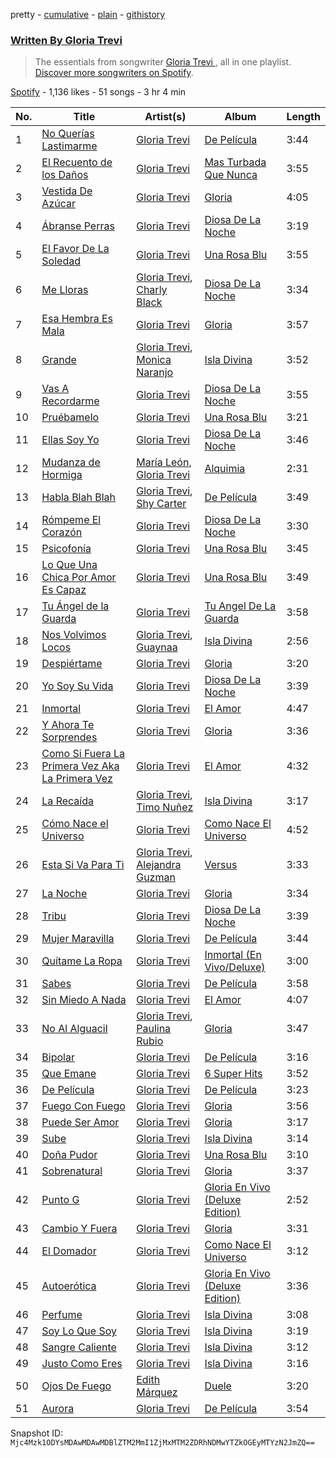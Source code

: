 pretty - [cumulative](/playlists/cumulative/37i9dQZF1EFOrrk2jG75Lb.md) - [plain](/playlists/plain/37i9dQZF1EFOrrk2jG75Lb) - [githistory](https://github.githistory.xyz/mackorone/spotify-playlist-archive/blob/main/playlists/plain/37i9dQZF1EFOrrk2jG75Lb)

### [Written By Gloria Trevi ](https://open.spotify.com/playlist/37i9dQZF1EFOrrk2jG75Lb)

> The essentials from songwriter <a href="https://artists.spotify.com/songwriter/5ZhOMhIvZkv2S7fBPcxQ1t">Gloria Trevi </a>, all in one playlist\. <a href="spotify:genre:0JQ5DAqbMKFSCjnQr8QZ3O">Discover more songwriters on Spotify</a>.

[Spotify](https://open.spotify.com/user/spotify) - 1,136 likes - 51 songs - 3 hr 4 min

| No. | Title | Artist(s) | Album | Length |
|---|---|---|---|---|
| 1 | [No Querías Lastimarme](https://open.spotify.com/track/2wDiktMejILuXe3rSy2DHV) | [Gloria Trevi](https://open.spotify.com/artist/1Db5GsIoVWYktPoD2nnPZZ) | [De Película](https://open.spotify.com/album/18p26t1RNPSqnIPPBHAi6w) | 3:44 |
| 2 | [El Recuento de los Daños](https://open.spotify.com/track/65e7BhKBuKYl6UfCzYVRGT) | [Gloria Trevi](https://open.spotify.com/artist/1Db5GsIoVWYktPoD2nnPZZ) | [Mas Turbada Que Nunca](https://open.spotify.com/album/1w13BP16RNkn6JNSsxlJTh) | 3:55 |
| 3 | [Vestida De Azúcar](https://open.spotify.com/track/4pBNlXfyVL5VEx1AyglZUW) | [Gloria Trevi](https://open.spotify.com/artist/1Db5GsIoVWYktPoD2nnPZZ) | [Gloria](https://open.spotify.com/album/2130NP0O4zNPLiPDWWKacF) | 4:05 |
| 4 | [Ábranse Perras](https://open.spotify.com/track/7b7AziuX7EeIzvatDcC0RS) | [Gloria Trevi](https://open.spotify.com/artist/1Db5GsIoVWYktPoD2nnPZZ) | [Diosa De La Noche](https://open.spotify.com/album/1z3DG5YTz8ZLOusVBZc01Q) | 3:19 |
| 5 | [El Favor De La Soledad](https://open.spotify.com/track/1GLFzTGB0rYohSq2qhiJ7D) | [Gloria Trevi](https://open.spotify.com/artist/1Db5GsIoVWYktPoD2nnPZZ) | [Una Rosa Blu](https://open.spotify.com/album/4VzxQe0r3lY0JZ5edFaHli) | 3:55 |
| 6 | [Me Lloras](https://open.spotify.com/track/3xAmaJcOkvRvnyghbg8BfX) | [Gloria Trevi](https://open.spotify.com/artist/1Db5GsIoVWYktPoD2nnPZZ), [Charly Black](https://open.spotify.com/artist/5sK8BsvyDl4TFA6KaBf8or) | [Diosa De La Noche](https://open.spotify.com/album/1z3DG5YTz8ZLOusVBZc01Q) | 3:34 |
| 7 | [Esa Hembra Es Mala](https://open.spotify.com/track/3xIyTWewE9LFZwy3HklGwE) | [Gloria Trevi](https://open.spotify.com/artist/1Db5GsIoVWYktPoD2nnPZZ) | [Gloria](https://open.spotify.com/album/0CCHj2OM6S07f1enlQDtDK) | 3:57 |
| 8 | [Grande](https://open.spotify.com/track/17VbSbtrl7X64bNnTTQlFG) | [Gloria Trevi](https://open.spotify.com/artist/1Db5GsIoVWYktPoD2nnPZZ), [Monica Naranjo](https://open.spotify.com/artist/0zGM73sadbAOBLev02P8LO) | [Isla Divina](https://open.spotify.com/album/1FxUlBMrBoLOVb57QXtKcn) | 3:52 |
| 9 | [Vas A Recordarme](https://open.spotify.com/track/4SRsV7HX2nxgM9XMWhXIvm) | [Gloria Trevi](https://open.spotify.com/artist/1Db5GsIoVWYktPoD2nnPZZ) | [Diosa De La Noche](https://open.spotify.com/album/1z3DG5YTz8ZLOusVBZc01Q) | 3:55 |
| 10 | [Pruébamelo](https://open.spotify.com/track/0WOeX9LgOxZSDxHnspMtu5) | [Gloria Trevi](https://open.spotify.com/artist/1Db5GsIoVWYktPoD2nnPZZ) | [Una Rosa Blu](https://open.spotify.com/album/581llNtG60NdAQUsrCbsPC) | 3:21 |
| 11 | [Ellas Soy Yo](https://open.spotify.com/track/0kmic2hjWupbMVSM5PtaKJ) | [Gloria Trevi](https://open.spotify.com/artist/1Db5GsIoVWYktPoD2nnPZZ) | [Diosa De La Noche](https://open.spotify.com/album/1z3DG5YTz8ZLOusVBZc01Q) | 3:46 |
| 12 | [Mudanza de Hormiga](https://open.spotify.com/track/5k380k6DE6SbYlYBKMRd9m) | [María León](https://open.spotify.com/artist/132xFnGXTZoDfZWuMDE4tc), [Gloria Trevi](https://open.spotify.com/artist/1Db5GsIoVWYktPoD2nnPZZ) | [Alquimia](https://open.spotify.com/album/3qjKFqjicRz4kDPbWb8QWq) | 2:31 |
| 13 | [Habla Blah Blah](https://open.spotify.com/track/1ki575hbZbZ6nkBrfpzD0b) | [Gloria Trevi](https://open.spotify.com/artist/1Db5GsIoVWYktPoD2nnPZZ), [Shy Carter](https://open.spotify.com/artist/7JZafQsN8syJ9agEtcyP4V) | [De Película](https://open.spotify.com/album/18p26t1RNPSqnIPPBHAi6w) | 3:49 |
| 14 | [Rómpeme El Corazón](https://open.spotify.com/track/2dNjo3KBW38Yea8XygWPpb) | [Gloria Trevi](https://open.spotify.com/artist/1Db5GsIoVWYktPoD2nnPZZ) | [Diosa De La Noche](https://open.spotify.com/album/1z3DG5YTz8ZLOusVBZc01Q) | 3:30 |
| 15 | [Psicofonía](https://open.spotify.com/track/593jvsVjjnD2ufgxf0aRs1) | [Gloria Trevi](https://open.spotify.com/artist/1Db5GsIoVWYktPoD2nnPZZ) | [Una Rosa Blu](https://open.spotify.com/album/4VzxQe0r3lY0JZ5edFaHli) | 3:45 |
| 16 | [Lo Que Una Chica Por Amor Es Capaz](https://open.spotify.com/track/6DNZig6OeXqhRuSrbYuFmZ) | [Gloria Trevi](https://open.spotify.com/artist/1Db5GsIoVWYktPoD2nnPZZ) | [Una Rosa Blu](https://open.spotify.com/album/581llNtG60NdAQUsrCbsPC) | 3:49 |
| 17 | [Tu Ángel de la Guarda](https://open.spotify.com/track/3V4HgNmFdIW82DVFuRTK1Y) | [Gloria Trevi](https://open.spotify.com/artist/1Db5GsIoVWYktPoD2nnPZZ) | [Tu Angel De La Guarda](https://open.spotify.com/album/4CdCwTNFcMTxVt7ugotlkL) | 3:58 |
| 18 | [Nos Volvimos Locos](https://open.spotify.com/track/5U44C9jqIDz5wdSUIOLnpA) | [Gloria Trevi](https://open.spotify.com/artist/1Db5GsIoVWYktPoD2nnPZZ), [Guaynaa](https://open.spotify.com/artist/0BqURncJM5B1BBu7UM51eq) | [Isla Divina](https://open.spotify.com/album/1FxUlBMrBoLOVb57QXtKcn) | 2:56 |
| 19 | [Despiértame](https://open.spotify.com/track/7qzvFgCueFG0T3qJDC4GlV) | [Gloria Trevi](https://open.spotify.com/artist/1Db5GsIoVWYktPoD2nnPZZ) | [Gloria](https://open.spotify.com/album/0CCHj2OM6S07f1enlQDtDK) | 3:20 |
| 20 | [Yo Soy Su Vida](https://open.spotify.com/track/5KkXuQaCuB2tAGpCRY6suu) | [Gloria Trevi](https://open.spotify.com/artist/1Db5GsIoVWYktPoD2nnPZZ) | [Diosa De La Noche](https://open.spotify.com/album/1z3DG5YTz8ZLOusVBZc01Q) | 3:39 |
| 21 | [Inmortal](https://open.spotify.com/track/7GD5WRuBP0h3eDQxV6q8Im) | [Gloria Trevi](https://open.spotify.com/artist/1Db5GsIoVWYktPoD2nnPZZ) | [El Amor](https://open.spotify.com/album/0XEnNSpQyGQmEqFBYW3BGE) | 4:47 |
| 22 | [Y Ahora Te Sorprendes](https://open.spotify.com/track/4HyPqj0BvhLpwnzf0VAYwD) | [Gloria Trevi](https://open.spotify.com/artist/1Db5GsIoVWYktPoD2nnPZZ) | [Gloria](https://open.spotify.com/album/0CCHj2OM6S07f1enlQDtDK) | 3:36 |
| 23 | [Como Si Fuera La Primera Vez Aka La Primera Vez](https://open.spotify.com/track/2pgrKsTEqeKrNlN1fZqs7c) | [Gloria Trevi](https://open.spotify.com/artist/1Db5GsIoVWYktPoD2nnPZZ) | [El Amor](https://open.spotify.com/album/0XEnNSpQyGQmEqFBYW3BGE) | 4:32 |
| 24 | [La Recaída](https://open.spotify.com/track/43st7PU7lsyijDteZsNbXS) | [Gloria Trevi](https://open.spotify.com/artist/1Db5GsIoVWYktPoD2nnPZZ), [Timo Nuñez](https://open.spotify.com/artist/3mBGlxPk87CGMb5So8yN9t) | [Isla Divina](https://open.spotify.com/album/1FxUlBMrBoLOVb57QXtKcn) | 3:17 |
| 25 | [Cómo Nace el Universo](https://open.spotify.com/track/61iFl8BwgJz0YhJBuChRGV) | [Gloria Trevi](https://open.spotify.com/artist/1Db5GsIoVWYktPoD2nnPZZ) | [Como Nace El Universo](https://open.spotify.com/album/0NRY0pYDpVoxZWF4s3E2en) | 4:52 |
| 26 | [Esta Si Va Para Ti](https://open.spotify.com/track/4erfK0Eutehoe1tc2l5XWE) | [Gloria Trevi](https://open.spotify.com/artist/1Db5GsIoVWYktPoD2nnPZZ), [Alejandra Guzman](https://open.spotify.com/artist/7Hf9AwMO37bSdxHb0FBGmO) | [Versus](https://open.spotify.com/album/2qHa6D9zffuZhKxi0xtpUB) | 3:33 |
| 27 | [La Noche](https://open.spotify.com/track/1WWXstIGQnp5MrxDnPZpme) | [Gloria Trevi](https://open.spotify.com/artist/1Db5GsIoVWYktPoD2nnPZZ) | [Gloria](https://open.spotify.com/album/0CCHj2OM6S07f1enlQDtDK) | 3:34 |
| 28 | [Tribu](https://open.spotify.com/track/3IYjSrrIOz5Ox3cnSwcEpv) | [Gloria Trevi](https://open.spotify.com/artist/1Db5GsIoVWYktPoD2nnPZZ) | [Diosa De La Noche](https://open.spotify.com/album/1z3DG5YTz8ZLOusVBZc01Q) | 3:39 |
| 29 | [Mujer Maravilla](https://open.spotify.com/track/4Fhow7Gjagr9vtwtp4vUVx) | [Gloria Trevi](https://open.spotify.com/artist/1Db5GsIoVWYktPoD2nnPZZ) | [De Película](https://open.spotify.com/album/18p26t1RNPSqnIPPBHAi6w) | 3:44 |
| 30 | [Quítame La Ropa](https://open.spotify.com/track/4kUMlxewJpjYuopLClp38R) | [Gloria Trevi](https://open.spotify.com/artist/1Db5GsIoVWYktPoD2nnPZZ) | [Inmortal \(En Vivo/Deluxe\)](https://open.spotify.com/album/7hStMz0Ez50koiBxtzfmRL) | 3:00 |
| 31 | [Sabes](https://open.spotify.com/track/2wl9MZI8RvGCEAWNFzEQ2d) | [Gloria Trevi](https://open.spotify.com/artist/1Db5GsIoVWYktPoD2nnPZZ) | [De Película](https://open.spotify.com/album/18p26t1RNPSqnIPPBHAi6w) | 3:58 |
| 32 | [Sin Miedo A Nada](https://open.spotify.com/track/6FMAicEUZ4FtSRDfoSkgMn) | [Gloria Trevi](https://open.spotify.com/artist/1Db5GsIoVWYktPoD2nnPZZ) | [El Amor](https://open.spotify.com/album/0XEnNSpQyGQmEqFBYW3BGE) | 4:07 |
| 33 | [No Al Alguacil](https://open.spotify.com/track/3F0GuwuCGanHQjCPPuOwKr) | [Gloria Trevi](https://open.spotify.com/artist/1Db5GsIoVWYktPoD2nnPZZ), [Paulina Rubio](https://open.spotify.com/artist/1d6dwipPrsFSJVmFTTdFSS) | [Gloria](https://open.spotify.com/album/0CCHj2OM6S07f1enlQDtDK) | 3:47 |
| 34 | [Bipolar](https://open.spotify.com/track/2YKYIyZrAF1RszG0Eihx2G) | [Gloria Trevi](https://open.spotify.com/artist/1Db5GsIoVWYktPoD2nnPZZ) | [De Película](https://open.spotify.com/album/18p26t1RNPSqnIPPBHAi6w) | 3:16 |
| 35 | [Que Emane](https://open.spotify.com/track/4smt7R9eqj7Tayae2ELEvU) | [Gloria Trevi](https://open.spotify.com/artist/1Db5GsIoVWYktPoD2nnPZZ) | [6 Super Hits](https://open.spotify.com/album/3Hpql8w5zpptxGHF7d5fpi) | 3:52 |
| 36 | [De Película](https://open.spotify.com/track/6p1lIWNu4l8QEx6ybjo74l) | [Gloria Trevi](https://open.spotify.com/artist/1Db5GsIoVWYktPoD2nnPZZ) | [De Película](https://open.spotify.com/album/18p26t1RNPSqnIPPBHAi6w) | 3:23 |
| 37 | [Fuego Con Fuego](https://open.spotify.com/track/4pqBrW3WShZxsDVwdj384q) | [Gloria Trevi](https://open.spotify.com/artist/1Db5GsIoVWYktPoD2nnPZZ) | [Gloria](https://open.spotify.com/album/0CCHj2OM6S07f1enlQDtDK) | 3:56 |
| 38 | [Puede Ser Amor](https://open.spotify.com/track/4FrlpHVNDoCJGwlwlh3SUa) | [Gloria Trevi](https://open.spotify.com/artist/1Db5GsIoVWYktPoD2nnPZZ) | [Gloria](https://open.spotify.com/album/0CCHj2OM6S07f1enlQDtDK) | 3:17 |
| 39 | [Sube](https://open.spotify.com/track/5zy0QB79zacHialCjXb4Ba) | [Gloria Trevi](https://open.spotify.com/artist/1Db5GsIoVWYktPoD2nnPZZ) | [Isla Divina](https://open.spotify.com/album/1FxUlBMrBoLOVb57QXtKcn) | 3:14 |
| 40 | [Doña Pudor](https://open.spotify.com/track/4DVrs6PjdacQJiTmU5M40K) | [Gloria Trevi](https://open.spotify.com/artist/1Db5GsIoVWYktPoD2nnPZZ) | [Una Rosa Blu](https://open.spotify.com/album/581llNtG60NdAQUsrCbsPC) | 3:10 |
| 41 | [Sobrenatural](https://open.spotify.com/track/6K1DkPu4xY6HgU3BjSE0Z9) | [Gloria Trevi](https://open.spotify.com/artist/1Db5GsIoVWYktPoD2nnPZZ) | [Gloria](https://open.spotify.com/album/0CCHj2OM6S07f1enlQDtDK) | 3:37 |
| 42 | [Punto G](https://open.spotify.com/track/5mySwJzWiPvld6hk2P9eYH) | [Gloria Trevi](https://open.spotify.com/artist/1Db5GsIoVWYktPoD2nnPZZ) | [Gloria En Vivo \(Deluxe Edition\)](https://open.spotify.com/album/7uwbztQaWdoOJgF6lUtSTR) | 2:52 |
| 43 | [Cambio Y Fuera](https://open.spotify.com/track/0iWPjh1wwsIc6wwmFbeHgC) | [Gloria Trevi](https://open.spotify.com/artist/1Db5GsIoVWYktPoD2nnPZZ) | [Gloria](https://open.spotify.com/album/0CCHj2OM6S07f1enlQDtDK) | 3:31 |
| 44 | [El Domador](https://open.spotify.com/track/6zGvZPYB3t8WshxZXt8khU) | [Gloria Trevi](https://open.spotify.com/artist/1Db5GsIoVWYktPoD2nnPZZ) | [Como Nace El Universo](https://open.spotify.com/album/0NRY0pYDpVoxZWF4s3E2en) | 3:12 |
| 45 | [Autoerótica](https://open.spotify.com/track/09rt2KQeRT2GlHZ6MDjvvy) | [Gloria Trevi](https://open.spotify.com/artist/1Db5GsIoVWYktPoD2nnPZZ) | [Gloria En Vivo \(Deluxe Edition\)](https://open.spotify.com/album/7uwbztQaWdoOJgF6lUtSTR) | 3:36 |
| 46 | [Perfume](https://open.spotify.com/track/35jmQJNmRDUeu0eksdjJQh) | [Gloria Trevi](https://open.spotify.com/artist/1Db5GsIoVWYktPoD2nnPZZ) | [Isla Divina](https://open.spotify.com/album/1FxUlBMrBoLOVb57QXtKcn) | 3:08 |
| 47 | [Soy Lo Que Soy](https://open.spotify.com/track/0neDKfG6Ed41pLCo5sXlGR) | [Gloria Trevi](https://open.spotify.com/artist/1Db5GsIoVWYktPoD2nnPZZ) | [Isla Divina](https://open.spotify.com/album/1FxUlBMrBoLOVb57QXtKcn) | 3:19 |
| 48 | [Sangre Caliente](https://open.spotify.com/track/4Ahb8pHikM592BOohncT42) | [Gloria Trevi](https://open.spotify.com/artist/1Db5GsIoVWYktPoD2nnPZZ) | [Isla Divina](https://open.spotify.com/album/1FxUlBMrBoLOVb57QXtKcn) | 3:12 |
| 49 | [Justo Como Eres](https://open.spotify.com/track/4O1vBYojzLm4m4FE3yBtxT) | [Gloria Trevi](https://open.spotify.com/artist/1Db5GsIoVWYktPoD2nnPZZ) | [Isla Divina](https://open.spotify.com/album/1FxUlBMrBoLOVb57QXtKcn) | 3:16 |
| 50 | [Ojos De Fuego](https://open.spotify.com/track/2CD3R2whD46r746lsyvfBc) | [Edith Márquez](https://open.spotify.com/artist/7afXSXOa8dE3c2C5XIguAv) | [Duele](https://open.spotify.com/album/7xjhd52dnCEri7odf6RXgJ) | 3:20 |
| 51 | [Aurora](https://open.spotify.com/track/3wUKXujHMVw2HzSEqTRMwe) | [Gloria Trevi](https://open.spotify.com/artist/1Db5GsIoVWYktPoD2nnPZZ) | [De Película](https://open.spotify.com/album/1m9gX7fweiWCg91tQ9tCz9) | 3:54 |

Snapshot ID: `Mjc4Mzk1ODYsMDAwMDAwMDBlZTM2MmI1ZjMxMTM2ZDRhNDMwYTZkOGEyMTYzN2JmZQ==`
